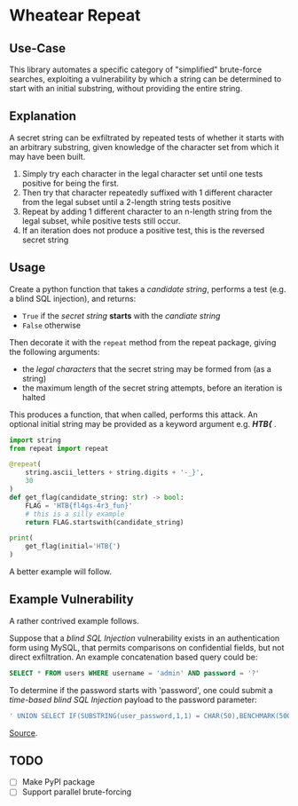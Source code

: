 # Wheatear Repeat

## Use-Case

This library automates a specific category of "simplified" brute-force searches, exploiting
a vulnerability by which a string can be determined to start with an initial substring, without
providing the entire string.

## Explanation

A secret string can be exfiltrated by repeated tests of whether it starts with an arbitrary substring, given knowledge
of the character set from which it may have been built.

1. Simply try each character in the legal character set until one tests positive for being the first.
2. Then try that character repeatedly suffixed with 1 different character from the legal subset until a 2-length string
tests positive
3. Repeat  by adding 1 different character to an n-length string from the legal subset, while positive tests still occur.
4. If an iteration does not produce a positive test, this is the reversed secret string

## Usage

Create a python function that takes a _candidate string_, performs a test (e.g. a blind SQL injection), and returns:

- `True` if the _secret string_ **starts** with the _candiate string_
- `False` otherwise

Then decorate it with the `repeat` method from the repeat package, giving the following arguments:

- the _legal characters_ that the secret string may be formed from (as a string)
- the maximum length of the secret string attempts, before an iteration is halted

This produces a function, that when called, performs this attack. An optional initial string may be provided
as a keyword argument e.g. _**HTB{**_ .


```python
import string
from repeat import repeat

@repeat(
    string.ascii_letters + string.digits + '-_}',
    30
)
def get_flag(candidate_string: str) -> bool:
    FLAG = 'HTB{fl4gs-4r3_fun}'
    # this is a silly example
    return FLAG.startswith(candidate_string)

print(
    get_flag(initial='HTB{')
)
```

A better example will follow.

## Example Vulnerability

A rather contrived example follows.

Suppose that a _blind SQL Injection_ vulnerability exists in an authentication form using MySQL, that permits comparisons on confidential fields,
but not direct exfiltration. An example concatenation based query could be:

```sql
SELECT * FROM users WHERE username = 'admin' AND password = '?' 
```

To determine if the password starts with 'password', one could submit a _time-based blind SQL Injection_ payload to the password parameter:

```sql
' UNION SELECT IF(SUBSTRING(user_password,1,1) = CHAR(50),BENCHMARK(5000000,ENCODE('MSG','by 5 seconds')),null) FROM users WHERE user_id = 1;
```

[Source](https://owasp.org/www-community/attacks/Blind_SQL_Injection).

## TODO

- [ ] Make PyPI package
- [ ] Support parallel brute-forcing
